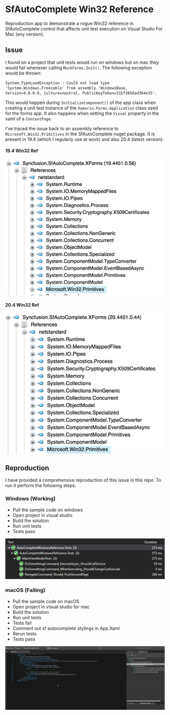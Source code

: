 # SfAutoComplete Win32 Reference
Reproduction app to demonstrate a rogue Win32 reference in SfAutoComplete control that affects unit test execution on Visual Studio For Mac (any version).

## Issue

I found on a project that unit tests would run on windows but on mac they would fail whenever calling `MockForms.Init()`. The following exception would be thrown:

```
System.TypeLoadException : Could not load type 'System.Windows.Freezable' from assembly 'WindowsBase, Version=4.0.0.0, Culture=neutral, PublicKeyToken=31bf3856ad364e35'.
```

This would happen during `InitializeComponent()` of the app class when creating a unit test instance of the `Xamarin.Forms.Application` class used for the forms app. It also happens when setting the `Visual` property in the xaml of a `ContentPage`.

I've traced the issue back to an assembly reference to `Microsoft.Win32.Primitives` in the SfAutoComplete nuget package. It is present in 19.4 (which I regularly use at work) and also 20.4 (latest version):

#### 19.4 Win32 Ref

![19.4 winui reference image](assets/reference_19.4.png)

#### 20.4 Win32 Ref

![20.4 winui reference image](assets/reference_20.4.png)



## Reproduction

I have provided a comprehensive reproduction of this issue in this repo. To run it perform the following steps:

### Windows (Working)

- Pull the sample code on windows
- Open project in visual studio
- Build the solution
- Run unit tests
- Tests pass

![Windows working even with offending xaml](assets/windows_successful_tests.png)

### macOS (Failing)

- Pull the sample code on macOS
- Open project in visual studio for mac
- Build the solution
- Run unit tests
- Tests fail
- Comment out sf autocomplete stylings in App.Xaml
- Rerun tests
- Tests pass

![Gif of the mac side](assets/mac_demonstration.gif)
